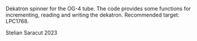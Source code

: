 Dekatron spinner for the OG-4 tube. The code provides some functions for
incrementing, reading and writing the dekatron. Recommended target: LPC1768.

Stelian Saracut 2023